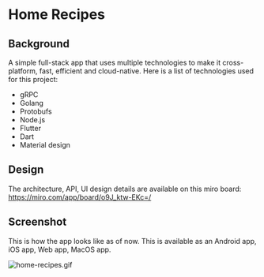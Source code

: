 # Home Recipes

## Background
A simple full-stack app that uses multiple technologies to make it cross-platform, fast, efficient and cloud-native. Here is a list of technologies used for this project:
* gRPC
* Golang
* Protobufs 
* Node.js
* Flutter
* Dart
* Material design

## Design
The architecture, API, UI design details are available on this miro board: https://miro.com/app/board/o9J_ktw-EKc=/

## Screenshot
This is how the app looks like as of now. This is available as an Android app, iOS app, Web app, MacOS app.

![home-recipes.gif](home-recipes.gif)
